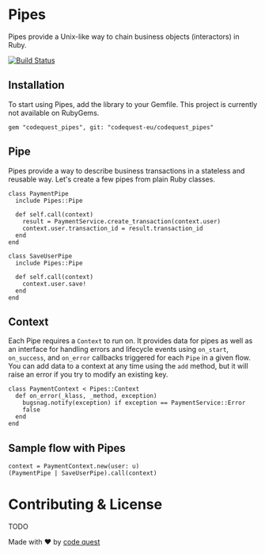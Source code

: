 # Pipes

Pipes provide a Unix-like way to chain business objects (interactors) in Ruby.

[![Build Status](https://travis-ci.org/codequest-eu/codequest_pipes.svg?branch=master)](https://travis-ci.org/codequest-eu/codequest_pipes)

## Installation

To start using Pipes, add the library to your Gemfile. This project is currently
not available on RubyGems.

```
gem "codequest_pipes", git: "codequest-eu/codequest_pipes"
```

## Pipe

Pipes provide a way to describe business transactions in a stateless
and reusable way. Let's create a few pipes from plain Ruby classes.

```
class PaymentPipe
  include Pipes::Pipe

  def self.call(context)
    result = PaymentService.create_transaction(context.user)
    context.user.transaction_id = result.transaction_id
  end
end
```

```
class SaveUserPipe
  include Pipes::Pipe

  def self.call(context)
    context.user.save!
  end
end
```

## Context

Each Pipe requires a `Context` to run on. It provides data for pipes as well as an
interface for handling errors and lifecycle events  using `on_start`, `on_success`,
and `on_error` callbacks triggered for each `Pipe` in a given flow.
You can add data to a context at any time using the `add` method,
but it will raise an error if you try to modify an existing key.

```
class PaymentContext < Pipes::Context
  def on_error(_klass, _method, exception)
    bugsnag.notify(exception) if exception == PaymentService::Error
    false
  end
end
```

## Sample flow with Pipes

```
context = PaymentContext.new(user: u)
(PaymentPipe | SaveUserPipe).call(context)
```

# Contributing & License

TODO

Made with ❤️ by [code quest](http://www.codequest.com)










